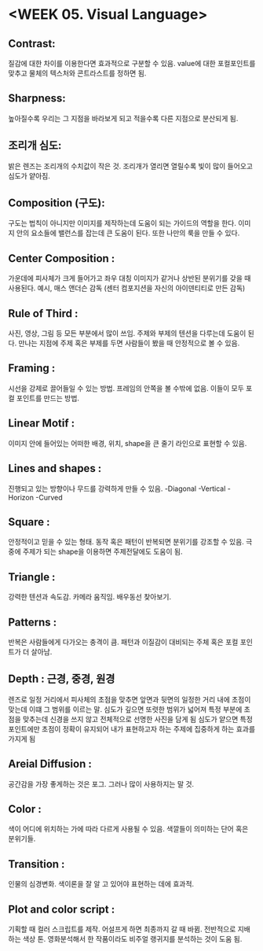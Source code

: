 # <WEEK 05. Visual Language>

<Visual language for storytelling>

## Contrast: 
   질감에 대한 차이를 이용한다면 효과적으로 구분할 수 있음. value에 대한 포컬포인트를 맞추고 물체의 텍스처와 콘트라스트를 정하면 됨.

## Sharpness: 
   높아질수록 우리는 그 지점을 바라보게 되고 적을수록 다른 지점으로 분산되게 됨. 

## 조리개 심도: 
   밝은 렌즈는 조리개의 수치값이 작은 것. 조리개가 열리면 열릴수록 빛이 많이 들어오고 심도가 얕아짐. 

## Composition (구도):
   구도는 법칙이 아니지만 이미지를 제작하는데 도움이 되는 가이드의 역할을 한다. 이미지 안의 요소들에 밸런스를 잡는데 큰 도움이 된다. 또한 나만의 룩을 만들 수 있다.

## Center Composition :
   가운데에 피사체가 크게 들어가고 좌우 대칭 이미지가 같거나 상반된 분위기를 갖을 때 사용된다. 예시, 매스 앤더슨 감독 (센터 컴포지션을 자신의 아이덴티티로 만든 감독)

## Rule of Third :
   사진, 영상, 그림 등 모든 부분에서 많이 쓰임. 주제와 부제의 텐션을 다루는데 도움이 된다. 만나는 지점에 주제 혹은 부제를 두면 사람들이 봤을 때 안정적으로 볼 수 있음.  

## Framing : 
   시선을 강제로 끌어들일 수 있는 방법. 프레임의 안쪽을 볼 수밖에 없음. 이들이 모두 포컬 포인트를 만드는 방법. 

## Linear Motif : 
   이미지 안에 들어있는 어떠한 배경, 위치, shape을 큰 줄기 라인으로 표현할 수 있음.

## Lines and shapes : 
   진행되고 있는 방향이나 무드를 강력하게 만들 수 있음.
   -Diagonal
   -Vertical
   -Horizon
   -Curved  

## Square : 
   안정적이고 믿을 수 있는 형태. 동작 혹은 패턴이 반복되면 분위기를 강조할 수 있음.
   극 중에 주제가 되는 shape을 이용하면 주제전달에도 도움이 됨.

## Triangle : 
   강력한 텐션과 속도감. 카메라 움직임. 배우동선 찾아보기.

## Patterns : 
   반복은 사람들에게 다가오는 충격이 큼. 패턴과 이질감이 대비되는 주체 혹은 포컬 포인트가 더 살아남. 

## Depth : 근경, 중경, 원경
   렌즈로 일정 거리에서 피사체의 초점을 맞추면 앞면과 뒷면의 일정한 거리 내에 초점이 맞는데 이떄 그 범위를
   이르는 말.
   심도가 깊으면 또렷한 범위가 넓어져 특정 부분에 초점을 맞추는데 신경을 쓰지 않고 전체적으로 선명한 사진을 담게 됨
   심도가 얕으면 특정 포인트에만 초점이 정확이 유지되어 내가 표현하고자 하는 주제에 집중하게 하는 효과를 가지게 됨
   
## Areial Diffusion :
   공간감을 가장 좋게하는 것은 포그. 그러나 많이 사용하지는 말 것.
   
## Color :
   색이 어디에 위치하는 가에 따라 다르게 사용될 수 있음. 색깔들이 의미하는 단어 혹은 분위기들.
   
## Transition : 
   인물의 심경변화. 색이론을 잘 알 고 있어야 표현하는 데에 효과적.

## Plot and color script :
   기획할 때 컬러 스크립트를 제작. 어설프게 하면 최종까지 갈 때 바뀜. 전반적으로 지배하는 색상 톤.
   영화분석해서 한 작품이라도 비주얼 랭귀지를 분석하는 것이 도움 됨.
   





